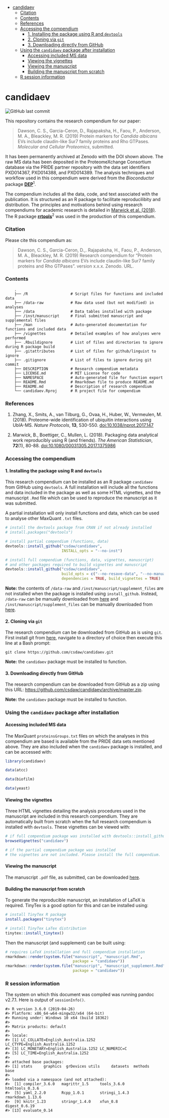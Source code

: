
  - [candidaev](#candidaev)
      - [Citation](#citation)
      - [Contents](#contents)
      - [References](#references)
      - [Accessing the compendium](#accessing-the-compendium)
          - [1. Installing the package using R and
            `devtools`](#installing-the-package-using-r-and-devtools)
          - [2. Cloning via `git`](#cloning-via-git)
          - [3. Downloading directly from
            GitHub](#downloading-directly-from-github)
      - [Using the `candidaev` package after
        installation](#using-the-candidaev-package-after-installation)
          - [Accessing included MS data](#accessing-included-ms-data)
          - [Viewing the vignettes](#viewing-the-vignettes)
          - [Viewing the manuscript](#viewing-the-manuscript)
          - [Building the manuscript from
            scratch](#building-the-manuscript-from-scratch)
      - [R session information](#r-session-information)

<!-- README.md is generated from README.Rmd. Please edit that file -->

# candidaev

![GitHub last
commit](https://img.shields.io/github/last-commit/csdaw/candidaev.svg?style=popout)

This repository contains the research compendium for our paper:

> Dawson, C. S., Garcia-Ceron, D., Rajapaksha, H., Faou, P., Anderson,
> M. A., Bleackley, M. R. (2019) Protein markers for *Candida albicans*
> EVs include claudin-like Sur7 family proteins and Rho GTPases.
> *Molecular and Cellular* *Proteomics*, submitted.

It has been permanently archived at Zenodo with the DOI shown above. The
raw MS data has been deposited in the ProteomeXchange Consortium
database via the PRIDE partner repository with the data set identifiers
PXD014367, PXD014388, and PXD014389. The analysis techniques and
workflow used in this compendium were derived from the *Bioconductor*
package **[DEP](https://doi.org/10.18129/B9.bioc.DEP)**<sup>1</sup>.

The compendium includes all the data, code, and text associated with the
publication. It is structured as an R package to facilitate
reproducilibity and distribution. The principles and motivations behind
using research compendiums for academic research is detailed in [Marwick
et al. (2018)](https://doi.org/10.1080/00031305.2017.1375986). The R
package **[rrtools](https://github.com/benmarwick/rrtools)**<sup>2</sup>
was used in the production of this compendium.

### Citation

Please cite this compendium as:

> Dawson, C. S., Garcia-Ceron, D.,. Rajapaksha, H., Faou, P., Anderson,
> M. A., Bleackley, M. R. (2019) Research compendium for “Protein
> markers for *Candida albicans* EVs include claudin-like Sur7 family
> proteins and Rho GTPases”. version x.x.x. Zenodo. URL.

### Contents

``` 
    .
    ├── /R                   # Script files for functions and included data
    ├── /data-raw            # Raw data used (but not modified) in analyses
    ├── /data                # Data tables installed with package
    ├── /inst/manuscript     # Final submitted manuscript and supplemental files
    ├── /man                 # Auto-generated documentation for functions and included data
    ├── /vignettes           # Detailed examples of how analyses were performed
    ├── .Rbuildignore        # List of files and directories to ignore during R package build
    ├── .gitattributes       # List of files for github/linguist to ignore
    ├── .gitignore           # List of files to ignore during git commit
    ├── DESCRIPTION          # Research compendium metadata
    ├── LICENSE.md           # MIT License for code
    ├── NAMESPACE            # Auto-generated file for function export
    ├── README.Rmd           # Rmarkdown file to produce README.md
    ├── README.md            # Description of research compendium
    └── candidaev.Rproj      # R project file for compendium
```

### References

1.  Zhang, X., Smits, A., van Tilburg, G., Ovaa, H., Huber, W.,
    Vermeulen, M. (2018). Proteome-wide identification of ubiquitin
    interactions using UbIA-MS. *Nature Protocols*, **13**, 530-550.
    [doi:10.1038/nprot.2017.147](https://doi.org/10.1038/nprot.2017.147)

2.  Marwick, B., Boettiger, C., Mullen, L. (2018). Packaging data
    analytical work reproducibly using R (and friends). *The American
    Statistician*, **72**(1), 80-88.
    [doi:10.1080/00031305.2017.1375986](https://doi.org/10.1080/00031305.2017.1375986)

### Accessing the compendium

#### 1\. Installing the package using R and `devtools`

This research compendium can be installed as an R package `candidaev`
from GitHub using `devtools`. A full installation will include all the
functions and data included in the package as well as some HTML
vignettes, and the manuscript `.Rmd` file which can be used to reproduce
the manuscript as it was submitted.

A partial installation will only install functions and data, which can
be used to analyse other MaxQuant `.txt` files.

``` r
# install the devtools package from CRAN if not already installed
# install.packages("devtools")

# install partial compendium (functions, data)
devtools::install_github("csdaw/candidaev", 
                         INSTALL_opts = "--no-inst")

# install full compendium (functions, data, vignettes, manuscript) 
# and other packages required to build vignettes and manuscript
devtools::install_github("csdaw/candidaev", 
                         build_opts = c("--no-resave-data", "--no-manual"), 
                         dependencies = TRUE, build_vignettes = TRUE)
```

**Note:** the contents of `/data-raw` and
`/inst/manuscript/supplement_files` are not installed when the package
is installed using `install_github`. Instead, `/data-raw` can be
manually downloaded from
[here](https://github.com/csdaw/candidaev/tree/master/data-raw) and
`/inst/manuscript/supplement_files` can be manually downloaded from
[here](https://github.com/csdaw/candidaev/tree/master/inst/manuscript).

#### 2\. Cloning via `git`

The research compendium can be downloaded from GitHub as is using `git`.
First install git from [here](https://git-scm.com/), navigate to a
directory of choice then execute this line at a Bash prompt:

    git clone https://github.com/csdaw/candidaev.git

**Note:** the `candidaev` package must be installed to function.

#### 3\. Downloading directly from GitHub

The research compendium can be downloaded from GitHub as a zip using
this URL: <https://github.com/csdaw/candidaev/archive/master.zip>.

**Note:** the `candidaev` package must be installed to function.

### Using the `candidaev` package after installation

#### Accessing included MS data

The MaxQuant `proteinsGroups.txt` files on which the analyses in this
compendium are based is available from the PRIDE data sets mentioned
above. They are also included when the `candidaev` package is installed,
and can be accessed with:

``` r
library(candidaev)

data(atcc)

data(biofilm)

data(yeast)
```

#### Viewing the vignettes

Three HTML vignettes detailing the analysis procedures used in the
manuscript are included in this research compendium. They are
automatically built from scratch when the full research compendium is
installed with `devtools`. These vignettes can be viewed with:

``` r
# if full compendium package was installed with devtools::install_github
browseVignettes("candidaev")

# if the partial compendium package was installed 
# the vignettes are not included. Please install the full compendium.
```

#### Viewing the manuscript

The manuscript `.pdf` file, as submitted, can be downloaded
[here](https://github.com/csdaw/candidaev/tree/master/inst/manuscript).

#### Building the manuscript from scratch

To generate the reproducible manuscript, an installation of LaTeX is
required. TinyTex is a good option for this and can be installed using:

``` r
# install TinyTex R package
install.packages("tinytex")

# install TinyTex LaTex distribution
tinytex::install_tinytex()
```

Then the manuscript (and supplement) can be built using:

``` r
# requires LaTeX installation and full compendium installation
rmarkdown::render(system.file("manuscript", "manuscript.Rmd", 
                              package = "candidaev"))
rmarkdown::render(system.file("manuscript", "manuscript_supplement.Rmd", 
                              package = "candidaev"))
```

### R session information

The system on which this document was compiled was running pandoc
v2.7.1. Here is output of `sessionInfo()`.

    #> R version 3.6.0 (2019-04-26)
    #> Platform: x86_64-w64-mingw32/x64 (64-bit)
    #> Running under: Windows 10 x64 (build 18362)
    #> 
    #> Matrix products: default
    #> 
    #> locale:
    #> [1] LC_COLLATE=English_Australia.1252  LC_CTYPE=English_Australia.1252   
    #> [3] LC_MONETARY=English_Australia.1252 LC_NUMERIC=C                      
    #> [5] LC_TIME=English_Australia.1252    
    #> 
    #> attached base packages:
    #> [1] stats     graphics  grDevices utils     datasets  methods   base     
    #> 
    #> loaded via a namespace (and not attached):
    #>  [1] compiler_3.6.0   magrittr_1.5     tools_3.6.0      htmltools_0.3.6 
    #>  [5] yaml_2.2.0       Rcpp_1.0.1       stringi_1.4.3    rmarkdown_1.13.6
    #>  [9] knitr_1.23       stringr_1.4.0    xfun_0.8         digest_0.6.19   
    #> [13] evaluate_0.14
